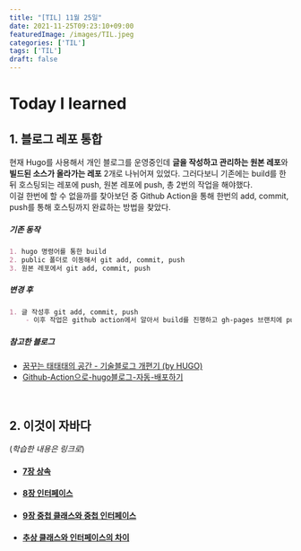 ```yaml
---
title: "[TIL] 11월 25일"
date: 2021-11-25T09:23:10+09:00 
featuredImage: /images/TIL.jpeg 
categories: ['TIL']
tags: ['TIL']
draft: false
---
```


# Today I learned

<!--more-->

## 1. 블로그 레포 통합

현재 Hugo를 사용해서 개인 블로그를 운영중인데 **글을 작성하고 관리하는 원본 레포**와 **빌드된 소스가 올라가는 레포** 2개로 나뉘어져 있었다. 그러다보니 기존에는 build를 한 뒤 호스팅되는 레포에
push, 원본 레포에 push, 총 2번의 작업을 해야했다. <br>
이걸 한번에 할 수 없을까를 찾아보던 중 Github Action을 통해 한번의 add, commit, push를 통해 호스팅까지 완료하는 방법을 찾았다.

##### 기존 동작

```md
1. hugo 명령어를 통한 build
2. public 폴더로 이동해서 git add, commit, push
3. 원본 레포에서 git add, commit, push
```

##### 변경 후

```md
1. 글 작성후 git add, commit, push
    - 이후 작업은 github action에서 알아서 build를 진행하고 gh-pages 브랜치에 push를 해준다.
```

##### 참고한 블로그

- [꿈꾸는 태태태의 공간 - 기술블로그 개편기 (by HUGO)](https://taetaetae.github.io/posts/blog-reorganization-by-hugo/)
- [Github-Action으로-hugo블로그-자동-배포하기](https://velog.io/@ceres/Github-Action으로-hugo블로그-자동-배포하기)

<br>

## 2. 이것이 자바다
(_학습한 내용은 링크로_)
- #### [7장 상속](https://kale02.notion.site/7-ba301425bcde4ce8945498037cc7fc3b)
- #### [8장 인터페이스](https://kale02.notion.site/8-df8415c0db594d83acd69a926f862462)
- #### [9장 중첩 클래스와 중첩 인터페이스](https://kale02.notion.site/9-8ffb960ccf754c42a2ddb0a4ac87a523)
- #### [추상 클래스와 인터페이스의 차이](https://kale02.notion.site/vs-79694aca248544eaa4ebf6a558283701)
